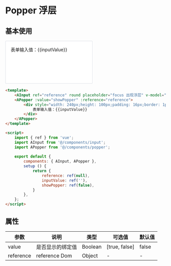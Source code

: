 <script>
    import { ref } from 'vue';
    import AInput from '@/components/input';
    import APopper from '@/components/popper';
    
    export default {
        components: { AInput, APopper },
        setup () {
            return {
                reference: ref(null),
                inputValue: ref(''),
                showPopper: ref(false),
            }
        },
    };
</script>

# Popper 浮层

## 基本使用

<div>
    <AInput ref="reference" round placeholder="focus 出现浮层" v-model="inputValue" @focus="showPopper = true" @blur="showPopper = false"></AInput>
    <APopper :value="showPopper" :reference="reference">
        <div style="width: 240px;height: 100px;padding: 16px;border: 1px solid #DCDFE6;border-radius: 2px;background-color: #FFF;">
            表单输入值：{{inputValue}}
        </div>
    </APopper>
</div>

```html
<template>
    <AInput ref="reference" round placeholder="focus 出现浮层" v-model="inputValue" @focus="showPopper = true" @blur="showPopper = false"></AInput>
    <APopper :value="showPopper" :reference="reference">
        <div style="width: 240px;height: 100px;padding: 16px;border: 1px solid #DCDFE6;border-radius: 2px;background-color: #FFF;">
            表单输入值：{{inputValue}}
        </div>
    </APopper>
</template>

<script>
    import { ref } from 'vue';
    import AInput from '@/components/input';
    import APopper from '@/components/popper';
    
    export default {
        components: { AInput, APopper },
        setup () {
            return {
                reference: ref(null),
                inputValue: ref(''),
                showPopper: ref(false),
            }
        },
    };
</script>
```

## 属性

| 参数 | 说明 | 类型 | 可选值 | 默认值 |
|------|------|------|------|------|
| value | 是否显示的绑定值 | Boolean  | [true, false] | false |
| reference | reference Dom | Object | - | - |
